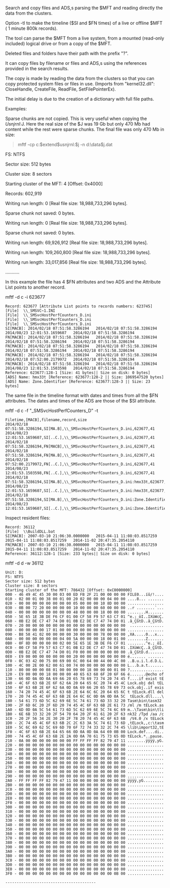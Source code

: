 Search and copy files and ADS,s parsing the $MFT and reading directly the data from the clusters.

Option -tl to make the timeline ($SI and $FN times) of a live or offline $MFT ( 1 minute 800k records).

The tool can parse the $MFT from a live system, from a mounted (read-only included) logical drive or from a copy of the $MFT.

Deleted files and folders have their path with the prefix "?".

It can copy files by filename or files and ADS,s using the references provided in the search results.

The copy is made by reading the data from the clusters so that you can copy protected system files or files in use.
(Imports from "kernel32.dll":	CloseHandle, CreateFile, ReadFile, SetFilePointerEx).

The initial delay is due to the creation of a dictionary with full file paths.

Examples:

Sparse chunks are not copied. This is very useful when copying the $Usnjrnl:$J. Here the real size of the $J was 19 Gb but 
only 470 Mb had content while the rest were sparse chunks. The final file was only 470 Mb in size:

>mftf -cp c:\$extend\$usnjrnl:$j -n d:\data\$j.dat

FS: NTFS

Sector size: 512 bytes

Cluster size: 8 sectors

Starting cluster of the MFT: 4 [Offset: 0x4000]

Records: 602,919


Writing run length: 0 [Real file size: 18,988,733,296 bytes].

Sparse chunk not saved: 0 bytes.

Writing run length: 0 [Real file size: 18,988,733,296 bytes].

Sparse chunk not saved: 0 bytes.

Writing run length: 69,926,912 [Real file size: 18,988,733,296 bytes].

Writing run length: 109,260,800 [Real file size: 18,988,733,296 bytes].

Writing run length: 33,017,856 [Real file size: 18,988,733,296 bytes].

...........


In this example the file has 4 $FN attributes and two ADS and the Attribute List points to another record.

mftf -d c -i 623677

	Record: 623677 [Attribute List points to records numbers: 623745]
	[File]  \\_SMSVC~1.INI
	[File]  \\_SMSvcHostPerfCounters_D.ini
	[File]  \\_SMSvcHostPerfCounters_D.ini
	[File]  \\_SMSvcHostPerfCounters_D.ini
	SI[MACB]: 2014/02/18 07:51:58.3286194   2014/02/18 07:51:58.3286194   2014/08/23 12:01:53.1659607   2014/02/18 07:51:58.3286194
	FN[MACB]: 2014/02/18 07:51:58.3286194   2014/02/18 07:51:58.3286194   2014/02/18 07:51:58.3286194   2014/02/18 07:51:58.3286194
	FN[MACB]: 2014/02/18 07:51:58.3286194   2014/02/18 07:51:58.3286194   2014/02/18 07:51:58.3286194   2014/02/18 07:51:58.3286194
	FN[MACB]: 2014/02/18 07:51:58.3286194   2014/02/18 07:51:58.3286194   2014/02/18 07:52:00.2179972   2014/02/18 07:51:58.3286194
	FN[MACB]: 2014/02/18 07:51:58.3286194   2014/02/18 07:51:58.3286194   2014/08/23 12:01:53.1503598   2014/02/18 07:51:58.3286194
	Reference: 623677:128-1 [Size: 41 bytes|| Size on disk: 0 bytes]
	[ADS] Name: hmx33t [Reference: 623677:128-2 || Size: 1069547520 bytes]
	[ADS] Name: Zone.Identifier [Reference: 623677:128-3 || Size: 23 bytes]

The same file in the timeline format with dates and times from all the $FN attributes.
The dates and times of the ADS are those of the $SI attribute.

mftf -d c -f "_SMSvcHostPerfCounters_D" -t

	Filetime,[MACB],filename,record,size
	2014/02/18 07:51:58.3286194,SI[MA.B],\\_SMSvcHostPerfCounters_D.ini,623677,41
	2014/08/23 12:01:53.1659607,SI[..C.],\\_SMSvcHostPerfCounters_D.ini,623677,41
	2014/02/18 07:51:58.3286194,FN[MACB],\\_SMSvcHostPerfCounters_D.ini,623677,41
	2014/02/18 07:51:58.3286194,FN[MA.B],\\_SMSvcHostPerfCounters_D.ini,623677,41
	2014/02/18 07:52:00.2179972,FN[..C.],\\_SMSvcHostPerfCounters_D.ini,623677,41
	2014/08/23 12:01:53.1503598,FN[..C.],\\_SMSvcHostPerfCounters_D.ini,623677,41
	2014/02/18 07:51:58.3286194,SI[MA.B],\\_SMSvcHostPerfCounters_D.ini:hmx33t,623677,1069547520
	2014/08/23 12:01:53.1659607,SI[..C.],\\_SMSvcHostPerfCounters_D.ini:hmx33t,623677,1069547520
	2014/02/18 07:51:58.3286194,SI[MA.B],\\_SMSvcHostPerfCounters_D.ini:Zone.Identifier,623677,23
	2014/08/23 12:01:53.1659607,SI[..C.],\\_SMSvcHostPerfCounters_D.ini:Zone.Identifier,623677,23

Inspect resident files:

	Record: 36112
	[File]  \\BuildDLL.bat
	SI[MACB]: 2007-03-10 21:06:30.0000000   2015-04-11 11:08:03.8517259   2015-04-11 11:08:03.8517259   2014-11-02 20:47:35.2054110
	FN[MACB]: 2007-03-10 21:06:30.0000000   2015-04-11 11:08:03.8517259   2015-04-11 11:08:03.8517259   2014-11-02 20:47:35.2054110
	Reference: 36112:128-1 [Size: 233 bytes|| Size on disk: 0 bytes]
	
mftf -d d -w 36112

	Unit: D:
	FS: NTFS
	Sector size: 512 bytes
	Cluster size: 8 sectors
	Starting cluster of the MFT: 786432 [Offset: 0xC0000000]
	000 - 46 49 4C 45 30 00 03 00 ED FB 2F 21 00 00 00 00 FILE0...íû/!....
	010 - 02 00 01 00 38 00 01 00 20 02 00 00 00 04 00 00 ....8... .......
	020 - 00 00 00 00 00 00 00 00 05 00 00 00 10 8D 00 00 ................
	030 - 0B 00 72 20 00 00 00 00 10 00 00 00 60 00 00 00 ..r ........`...
	040 - 00 00 00 00 00 00 00 00 48 00 00 00 18 00 00 00 ........H.......
	050 - 5E 65 1E 3B DE F6 CF 01 00 CF 58 F9 57 63 C7 01 ^e.;_öI..IXùWcÇ.
	060 - 0B E2 DE C7 47 74 D0 01 0B E2 DE C7 47 74 D0 01 .â_ÇGtD..â_ÇGtD.
	070 - 20 00 00 00 00 00 00 00 00 00 00 00 00 00 00 00  ...............
	080 - 00 00 00 00 17 01 00 00 00 00 00 00 00 00 00 00 ................
	090 - B8 58 41 02 00 00 00 00 30 00 00 00 78 00 00 00 ,XA.....0...x...
	0A0 - 00 00 00 00 00 00 04 00 5A 00 00 00 18 00 01 00 ........Z.......
	0B0 - 0F 8D 00 00 00 00 02 00 5E 65 1E 3B DE F6 CF 01 ........^e.;_öI.
	0C0 - 00 CF 58 F9 57 63 C7 01 0B E2 DE C7 47 74 D0 01 .IXùWcÇ..â_ÇGtD.
	0D0 - 0B E2 DE C7 47 74 D0 01 F0 00 00 00 00 00 00 00 .â_ÇGtD.d.......
	0E0 - E9 00 00 00 00 00 00 00 20 00 00 00 00 00 00 00 é....... .......
	0F0 - 0C 03 42 00 75 00 69 00 6C 00 64 00 44 00 4C 00 ..B.u.i.l.d.D.L.
	100 - 4C 00 2E 00 62 00 61 00 74 00 00 00 00 00 00 00 L...b.a.t.......
	110 - 80 00 00 00 08 01 00 00 00 00 18 00 00 00 01 00 ?...............
	120 - E9 00 00 00 18 00 00 00 40 65 63 68 6F 20 6F 66 é.......@echo of
	130 - 66 0D 0A 0D 0A 69 66 20 65 78 69 73 74 20 74 45 f....if exist tE
	140 - 4C 6F 63 6B 2E 6F 62 6A 20 64 65 6C 20 74 45 4C Lock.obj del tEL
	150 - 6F 63 6B 2E 6F 62 6A 0D 0A 69 66 20 65 78 69 73 ock.obj..if exis
	160 - 74 20 74 45 4C 6F 63 6B 2E 64 6C 6C 20 64 65 6C t tELock.dll del
	170 - 20 74 45 4C 6F 63 6B 2E 64 6C 6C 0D 0A 0D 0A 5C  tELock.dll....\
	180 - 54 61 73 6D 5C 62 69 6E 5C 74 61 73 6D 33 32 20 Tasm\bin\tasm32
	190 - 2F 6D 6C 20 2F 6D 20 74 45 4C 6F 63 6B 2E 61 73 /ml /m tELock.as
	1A0 - 6D 0D 0A 5C 54 61 73 6D 5C 62 69 6E 5C 74 6C 69 m..\Tasm\bin\tli
	1B0 - 6E 6B 33 32 20 2F 54 70 64 20 2F 61 61 20 2F 63 nk32 /Tpd /aa /c
	1C0 - 20 2F 56 34 2E 30 20 2F 78 20 74 45 4C 6F 63 6B  /V4.0 /x tELock
	1D0 - 2C 74 45 4C 6F 63 6B 2C 2C 63 3A 5C 74 61 73 6D ,tELock,,c:\tasm
	1E0 - 5C 6C 69 62 5C 69 6D 70 6F 72 74 33 32 2C 74 45 \lib\import32,tE
	1F0 - 4C 6F 63 6B 2E 64 65 66 0D 0A 0D 0A 64 69 0B 00 Lock.def....di..
	200 - 74 45 4C 6F 63 6B 2E 2A 0D 0A 70 61 75 73 65 0D tELock.*..pause.
	210 - 0A 00 00 00 00 00 00 00 FF FF FF FF 82 79 47 11 ........ÿÿÿÿ,yG.
	220 - 00 00 00 00 00 00 00 00 00 00 00 00 00 00 00 00 ................
	230 - 00 00 00 00 00 00 00 00 00 00 00 00 00 00 00 00 ................
	240 - 00 00 00 00 00 00 00 00 00 00 00 00 00 00 00 00 ................
	250 - 00 00 00 00 00 00 00 00 00 00 00 00 00 00 00 00 ................
	260 - 00 00 00 00 00 00 00 00 00 00 00 00 00 00 00 00 ................
	270 - 00 00 00 00 00 00 00 00 00 00 00 00 00 00 00 00 ................
	280 - 00 00 00 00 00 00 00 00 00 00 00 00 00 00 00 00 ................
	290 - 00 00 00 00 00 00 00 00 00 00 00 00 00 00 00 00 ................
	2A0 - FF FF FF FF 82 79 47 11 00 00 00 00 00 00 00 00 ÿÿÿÿ,yG.........
	2B0 - 00 00 00 00 00 00 00 00 00 00 00 00 00 00 00 00 ................
	2C0 - 00 00 00 00 00 00 00 00 00 00 00 00 00 00 00 00 ................
	2D0 - 00 00 00 00 00 00 00 00 00 00 00 00 00 00 00 00 ................
	2E0 - 00 00 00 00 00 00 00 00 00 00 00 00 00 00 00 00 ................
	2F0 - 00 00 00 00 00 00 00 00 00 00 00 00 00 00 00 00 ................
	300 - 00 00 00 00 00 00 00 00 00 00 00 00 00 00 00 00 ................
	310 - 00 00 00 00 00 00 00 00 00 00 00 00 00 00 00 00 ................
	320 - 00 00 00 00 00 00 00 00 00 00 00 00 00 00 00 00 ................
	330 - 00 00 00 00 00 00 00 00 00 00 00 00 00 00 00 00 ................
	340 - 00 00 00 00 00 00 00 00 00 00 00 00 00 00 00 00 ................
	350 - 00 00 00 00 00 00 00 00 00 00 00 00 00 00 00 00 ................
	360 - 00 00 00 00 00 00 00 00 00 00 00 00 00 00 00 00 ................
	370 - 00 00 00 00 00 00 00 00 00 00 00 00 00 00 00 00 ................
	380 - 00 00 00 00 00 00 00 00 00 00 00 00 00 00 00 00 ................
	390 - 00 00 00 00 00 00 00 00 00 00 00 00 00 00 00 00 ................
	3A0 - 00 00 00 00 00 00 00 00 00 00 00 00 00 00 00 00 ................
	3B0 - 00 00 00 00 00 00 00 00 00 00 00 00 00 00 00 00 ................
	3C0 - 00 00 00 00 00 00 00 00 00 00 00 00 00 00 00 00 ................
	3D0 - 00 00 00 00 00 00 00 00 00 00 00 00 00 00 00 00 ................
	3E0 - 00 00 00 00 00 00 00 00 00 00 00 00 00 00 00 00 ................
	3F0 - 00 00 00 00 00 00 00 00 00 00 00 00 00 00 0B 00 ................

	----------------------------------------
